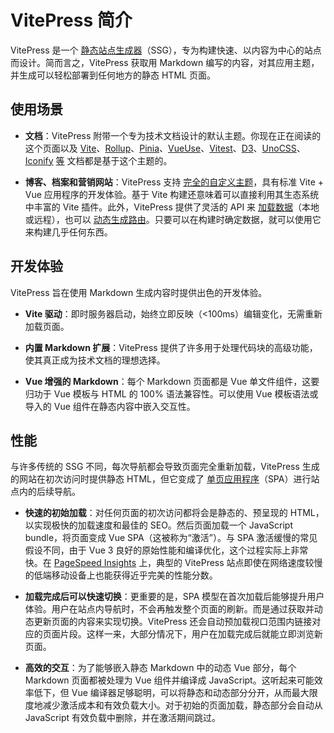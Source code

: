 # VitePress 简介

<ArticleMetadata/>

VitePress 是一个 [静态站点生成器](https://en.wikipedia.org/wiki/Static_site_generator)（SSG），专为构建快速、以内容为中心的站点而设计。简而言之，VitePress 获取用 Markdown 编写的内容，对其应用主题，并生成可以轻松部署到任何地方的静态 HTML 页面。

## 使用场景

* **文档**：VitePress 附带一个专为技术文档设计的默认主题。你现在正在阅读的这个页面以及 [Vite](https://vitejs.dev)、[Rollup](https://rollupjs.org)、[Pinia](https://pinia.vuejs.org)、[VueUse](https://vueuse.org)、[Vitest](https://vitest.dev)、[D3](https://d3js.org)、[UnoCSS](https://unocss.dev)、[Iconify](https://iconify.design) [等](https://github.com/search?q=/"vitepress":+/+language:json&type=code) 文档都是基于这个主题的。

* **博客、档案和营销网站**：VitePress 支持 [完全的自定义主题](https://vitepress.dev/zh/guide/custom-theme)，具有标准 Vite + Vue 应用程序的开发体验。基于 Vite 构建还意味着可以直接利用其生态系统中丰富的 Vite 插件。此外，VitePress 提供了灵活的 API 来 [加载数据](https://vitepress.dev/zh/guide/data-loading)（本地或远程），也可以 [动态生成路由](https://vitepress.dev/zh/guide/routing#dynamic-routes)。只要可以在构建时确定数据，就可以使用它来构建几乎任何东西。

## 开发体验

VitePress 旨在使用 Markdown 生成内容时提供出色的开发体验。

* **Vite 驱动**：即时服务器启动，始终立即反映（<100ms）编辑变化，无需重新加载页面。

* **内置 Markdown 扩展**：VitePress 提供了许多用于处理代码块的高级功能，使其真正成为技术文档的理想选择。

* **Vue 增强的 Markdown**：每个 Markdown 页面都是 Vue 单文件组件，这要归功于 Vue 模板与 HTML 的 100% 语法兼容性。可以使用 Vue 模板语法或导入的 Vue 组件在静态内容中嵌入交互性。

## 性能

与许多传统的 SSG 不同，每次导航都会导致页面完全重新加载，VitePress 生成的网站在初次访问时提供静态 HTML，但它变成了 [单页应用程序](https://en.wikipedia.org/wiki/Single-page_application)（SPA）进行站点内的后续导航。

* **快速的初始加载**：对任何页面的初次访问都将会是静态的、预呈现的 HTML，以实现极快的加载速度和最佳的 SEO。然后页面加载一个 JavaScript bundle，将页面变成 Vue SPA（这被称为“激活”）。与 SPA 激活缓慢的常见假设不同，由于 Vue 3 良好的原始性能和编译优化，这个过程实际上非常快。在 [PageSpeed Insights](https://pagespeed.web.dev/report?url=https%3A%2F%2Fvitepress.dev%2F) 上，典型的 VitePress 站点即使在网络速度较慢的低端移动设备上也能获得近乎完美的性能分数。

* **加载完成后可以快速切换**：更重要的是，SPA 模型在首次加载后能够提升用户体验。用户在站点内导航时，不会再触发整个页面的刷新。而是通过获取并动态更新页面的内容来实现切换。VitePress 还会自动预加载视口范围内链接对应的页面片段。这样一来，大部分情况下，用户在加载完成后就能立即浏览新页面。

* **高效的交互**：为了能够嵌入静态 Markdown 中的动态 Vue 部分，每个 Markdown 页面都被处理为 Vue 组件并编译成 JavaScript。这听起来可能效率低下，但 Vue 编译器足够聪明，可以将静态和动态部分分开，从而最大限度地减少激活成本和有效负载大小。对于初始的页面加载，静态部分会自动从 JavaScript 有效负载中删除，并在激活期间跳过。
